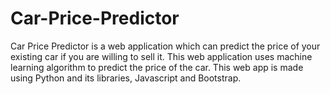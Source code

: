 # Car-Price-Predictor

Car Price Predictor is a web application which can predict the price of your existing car if you are willing to sell it. 
This web application uses machine learning algorithm to predict the price of the car.
This web app is made using Python and its libraries, Javascript and Bootstrap.
